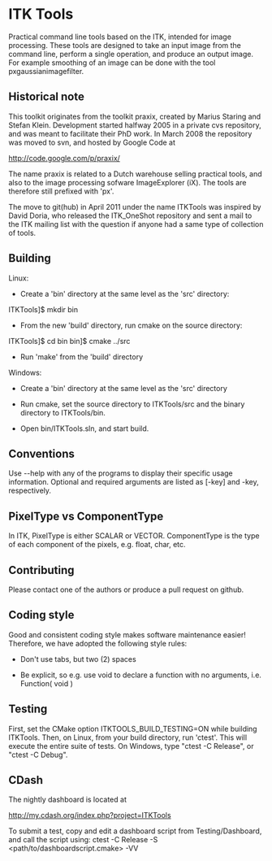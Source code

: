 ITK Tools
==========

Practical command line tools based on the ITK, intended for image processing.
These tools are designed to take an input image from the command line, perform a single operation, and produce an output image. For example smoothing of an image can be done with the tool pxgaussianimagefilter.

Historical note
---------------

This toolkit originates from the toolkit praxix, created by Marius Staring and Stefan Klein. Development started halfway 2005 in a private cvs repository, and was meant to facilitate their PhD work. In March 2008 the repository was moved to svn, and hosted by Google Code at

  http://code.google.com/p/praxix/

The name praxix is related to a Dutch warehouse selling practical tools, and also to the image processing sofware ImageExplorer (iX). The tools are therefore still prefixed with 'px'.

The move to git(hub) in April 2011 under the name ITKTools was inspired by David Doria, who released the ITK\_OneShot repository and sent a mail to the ITK mailing list with the question if anyone had a same type of collection of tools.

Building
--------

Linux:

- Create a 'bin' directory at the same level as the 'src' directory:

ITKTools]$ mkdir bin

- From the new 'build' directory, run cmake on the source directory:

ITKTools]$ cd bin
bin]$ cmake ../src

- Run 'make' from the 'build' directory

Windows:

- Create a 'bin' directory at the same level as the 'src' directory

- Run cmake, set the source directory to ITKTools/src and the binary directory to ITKTools/bin.

- Open bin/ITKTools.sln, and start build.

Conventions
-----------

Use --help with any of the programs to display their specific usage information.
Optional and required arguments are listed as [-key] and -key, respectively.

PixelType vs ComponentType
--------------------------

In ITK, PixelType is either SCALAR or VECTOR. ComponentType is the type of each component of the pixels, e.g. float, char, etc.

Contributing
------------

Please contact one of the authors or produce a pull request on github.

Coding style
------------

Good and consistent coding style makes software maintenance easier! Therefore, we have adopted the following style rules:

- Don't use tabs, but two (2) spaces

- Be explicit, so e.g. use void to declare a function with no arguments, i.e. Function( void )


Testing
-------
First, set the CMake option ITKTOOLS_BUILD_TESTING=ON while building ITKTools. Then, on Linux, from your build directory, run 'ctest'. This will execute the entire suite of tests. On Windows, type "ctest -C Release", or "ctest -C Debug".

CDash
-----

The nightly dashboard is located at

  http://my.cdash.org/index.php?project=ITKTools

To submit a test, copy and edit a dashboard script from Testing/Dashboard, and call the script using:
ctest -C Release -S <path/to/dashboardscript.cmake> -VV

